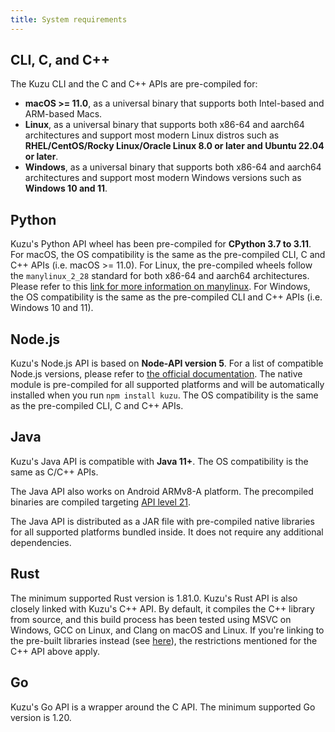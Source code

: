 ```yaml
---
title: System requirements
---
```


## CLI, C, and C++

The Kuzu CLI and the C and C++ APIs are pre-compiled for:
- **macOS >= 11.0**, as a universal binary that supports both Intel-based and ARM-based Macs.
- **Linux**, as a universal binary that supports both x86-64 and aarch64 architectures and support most modern Linux distros such as **RHEL/CentOS/Rocky Linux/Oracle Linux 8.0 or later and Ubuntu 22.04 or later**.
- **Windows**, as a universal binary that supports both x86-64 and aarch64 architectures and support most modern Windows versions such as **Windows 10 and 11**.

## Python

Kuzu's Python API wheel has been pre-compiled for **CPython 3.7 to 3.11**. For macOS, the OS compatibility is the same as the pre-compiled CLI, C and C++ APIs (i.e. macOS >= 11.0). For Linux, the pre-compiled wheels follow the `manylinux_2_28` standard for both x86-64 and aarch64 architectures. Please refer to this [link for more information on manylinux](https://github.com/pypa/manylinux). For Windows, the OS compatibility is the same as the pre-compiled CLI and C++ APIs (i.e. Windows 10 and 11).

## Node.js

Kuzu's Node.js API is based on **Node-API version 5**. For a list of compatible Node.js versions, please refer to [the official documentation](https://nodejs.org/api/n-api.html#node-api-version-matrix). The native module is pre-compiled for all supported platforms and will be automatically installed when you run `npm install kuzu`. The OS compatibility is the same as the pre-compiled CLI, C and C++ APIs.

## Java

Kuzu's Java API is compatible with **Java 11+**. The OS compatibility is the same as C/C++ APIs. 

The Java API also works on Android ARMv8-A platform. The precompiled binaries are compiled targeting [API level 21](https://developer.android.com/tools/releases/platforms). 

The Java API is distributed as a JAR file with pre-compiled native libraries for all supported platforms bundled inside. It does not require any additional dependencies.

## Rust

The minimum supported Rust version is 1.81.0. Kuzu's Rust API is also closely linked with Kuzu's C++ API. By default, it compiles the C++ library from source, and this build process has been tested using MSVC on Windows, GCC on Linux, and Clang on macOS and Linux. If you're linking to the pre-built libraries instead (see [here](https://docs.rs/kuzu/latest/kuzu/#building)), the restrictions mentioned for the C++ API above apply.

## Go

Kuzu's Go API is a wrapper around the C API. The minimum supported Go version is 1.20.
